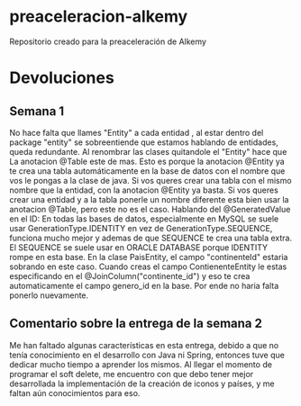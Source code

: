 # preaceleracion-alkemy
Repositorio creado para la preaceleración de Alkemy


# Devoluciones
## Semana 1
No hace falta que llames "Entity" a cada entidad , al estar dentro del package "entity" se sobreentiende 
que estamos hablando de entidades, queda redundante. Al renombrar las clases quitandole el "Entity"
 hace que La anotacion @Table este de mas. Esto es porque la anotacion @Entity ya te crea una tabla 
automáticamente en la base de datos con el nombre que vos le pongas a la clase de java.
 Si vos queres crear una tabla con el mismo nombre que la entidad, con la anotacion @Entity ya basta.
 Si vos queres crear una entidad y a la tabla ponerle un nombre diferente esta bien usar la anotacion @Table,
 pero este no es el caso. Hablando del @GeneratedValue en el ID: En todas las bases de datos,
 especialmente en MySQL se suele usar GenerationType.IDENTITY en vez de GenerationType.SEQUENCE, 
funciona mucho mejor y ademas de que SEQUENCE te crea una tabla extra. El SEQUENCE se suele usar en 
ORACLE DATABASE porque IDENTITY rompe en esta base. En la clase PaisEntity, el campo "continenteId" 
estaria sobrando en este caso. Cuando creas el campo ContienenteEntity le estas especificando en el 
@JoinColumn("continente_id") y eso te crea automaticamente el campo genero_id en la base. Por ende no 
haria falta ponerlo nuevamente. 


## Comentario sobre la entrega de la semana 2
Me han faltado algunas características en esta entrega, debido a que no tenía conocimiento en el desarrollo
con Java ni Spring, entonces tuve que dedicar mucho tiempo a aprender los mismos.
Al llegar el momento de programar el soft delete, me encuentro con que debo tener mejor desarrollada la 
implementación de la creación de iconos y países, y me faltan aún conocimientos para eso.
  